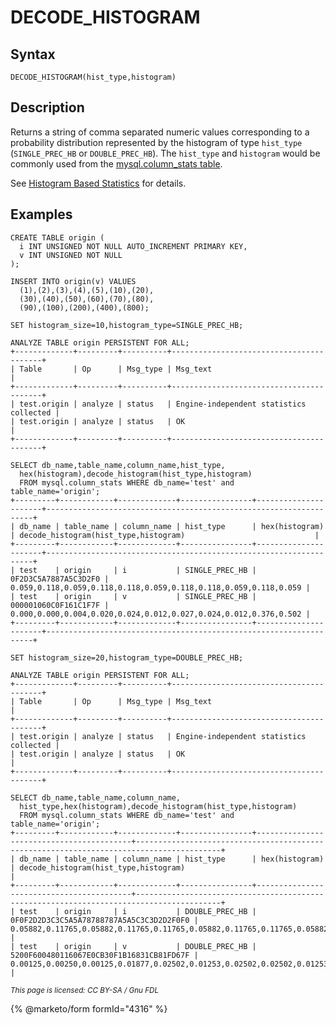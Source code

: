 # DECODE\_HISTOGRAM

## Syntax

```
DECODE_HISTOGRAM(hist_type,histogram)
```

## Description

Returns a string of comma separated numeric values corresponding to a probability distribution represented by the histogram of type `hist_type` (`SINGLE_PREC_HB` or `DOUBLE_PREC_HB`). The `hist_type` and `histogram` would be commonly used from the [mysql.column\_stats table](../../../sql-statements/administrative-sql-statements/system-tables/the-mysql-database-tables/mysql-column_stats-table.md).

See [Histogram Based Statistics](../../../../ha-and-performance/optimization-and-tuning/query-optimizations/statistics-for-optimizing-queries/histogram-based-statistics.md) for details.

## Examples

```
CREATE TABLE origin (
  i INT UNSIGNED NOT NULL AUTO_INCREMENT PRIMARY KEY,
  v INT UNSIGNED NOT NULL
);

INSERT INTO origin(v) VALUES 
  (1),(2),(3),(4),(5),(10),(20),
  (30),(40),(50),(60),(70),(80),
  (90),(100),(200),(400),(800);

SET histogram_size=10,histogram_type=SINGLE_PREC_HB;

ANALYZE TABLE origin PERSISTENT FOR ALL;
+-------------+---------+----------+-----------------------------------------+
| Table       | Op      | Msg_type | Msg_text                                |
+-------------+---------+----------+-----------------------------------------+
| test.origin | analyze | status   | Engine-independent statistics collected |
| test.origin | analyze | status   | OK                                      |
+-------------+---------+----------+-----------------------------------------+

SELECT db_name,table_name,column_name,hist_type,
  hex(histogram),decode_histogram(hist_type,histogram) 
  FROM mysql.column_stats WHERE db_name='test' and table_name='origin';
+---------+------------+-------------+----------------+----------------------+-------------------------------------------------------------------+
| db_name | table_name | column_name | hist_type      | hex(histogram)       | decode_histogram(hist_type,histogram)                             |
+---------+------------+-------------+----------------+----------------------+-------------------------------------------------------------------+
| test    | origin     | i           | SINGLE_PREC_HB | 0F2D3C5A7887A5C3D2F0 | 0.059,0.118,0.059,0.118,0.118,0.059,0.118,0.118,0.059,0.118,0.059 |
| test    | origin     | v           | SINGLE_PREC_HB | 000001060C0F161C1F7F | 0.000,0.000,0.004,0.020,0.024,0.012,0.027,0.024,0.012,0.376,0.502 |
+---------+------------+-------------+----------------+----------------------+-------------------------------------------------------------------+

SET histogram_size=20,histogram_type=DOUBLE_PREC_HB;

ANALYZE TABLE origin PERSISTENT FOR ALL;
+-------------+---------+----------+-----------------------------------------+
| Table       | Op      | Msg_type | Msg_text                                |
+-------------+---------+----------+-----------------------------------------+
| test.origin | analyze | status   | Engine-independent statistics collected |
| test.origin | analyze | status   | OK                                      |
+-------------+---------+----------+-----------------------------------------+

SELECT db_name,table_name,column_name,
  hist_type,hex(histogram),decode_histogram(hist_type,histogram) 
  FROM mysql.column_stats WHERE db_name='test' and table_name='origin';
+---------+------------+-------------+----------------+------------------------------------------+-----------------------------------------------------------------------------------------+
| db_name | table_name | column_name | hist_type      | hex(histogram)                           | decode_histogram(hist_type,histogram)                                                   |
+---------+------------+-------------+----------------+------------------------------------------+-----------------------------------------------------------------------------------------+
| test    | origin     | i           | DOUBLE_PREC_HB | 0F0F2D2D3C3C5A5A78788787A5A5C3C3D2D2F0F0 | 0.05882,0.11765,0.05882,0.11765,0.11765,0.05882,0.11765,0.11765,0.05882,0.11765,0.05882 |
| test    | origin     | v           | DOUBLE_PREC_HB | 5200F600480116067E0CB30F1B16831CB81FD67F | 0.00125,0.00250,0.00125,0.01877,0.02502,0.01253,0.02502,0.02502,0.01253,0.37546,0.50063 |
```

<sub>_This page is licensed: CC BY-SA / Gnu FDL_</sub>

{% @marketo/form formId="4316" %}
